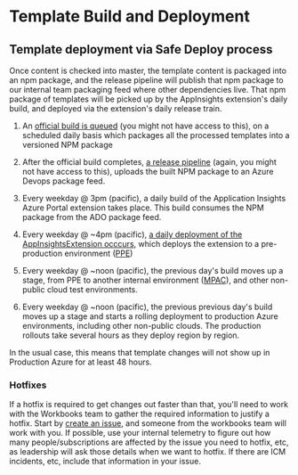 # Template Build and Deployment

## Template deployment via Safe Deploy process
Once content is checked into master, the template content is packaged into an npm package, and the release pipeline will publish that npm package to our internal team packaging feed where other dependencies live. That npm package of templates will be picked up by the AppInsights extension's daily build, and deployed via the extension's daily release train.

1. An [official build is queued](https://github-private.visualstudio.com/microsoft/_build?definitionId=474) (you might not have access to this), on a scheduled daily basis which packages all the processed templates into a versioned NPM package

2. After the official build completes, [a release pipeline](https://github-private.visualstudio.com/microsoft/_release?_a=releases&view=mine&definitionId=65) (again, you might not have access to this), uploads the built NPM package to an Azure Devops package feed.

3. Every weekday @ 3pm (pacific), a daily build of the Application Insights Azure Portal extension takes place. This build consumes the NPM package from the ADO package feed.

4. Every weekday @ ~4pm (pacific), [a daily deployment of the AppInsightsExtension occcurs](https://eng.ms/docs/cloud-ai-platform/azure/aep-platform-infrastructure/observability/application-insights/portal/operations/deployment#deployment-pipeline), which deploys the extension to a pre-production environment ([PPE](https://portal.azure.com/?feature.canmodifystamps=true&appInsightsExtension=ppe))

5. Every weekday @ ~noon (pacific), the previous day's build moves up a stage, from PPE to another internal environment ([MPAC](https://portal.azure.com/?feature.canmodifystamps=true&appInsightsExtension=mpac)), and other non-public cloud test environments.

6. Every weekday @ ~noon (pacific), the previous previous day's build moves up a stage and starts a rolling deployment to production Azure environments, including other non-public clouds. The production rollouts take several hours as they deploy region by region.

In the usual case, this means that template changes will not show up in Production Azure for at least 48 hours.

### Hotfixes
If a hotfix is required to get changes out faster than that, you'll need to work with the Workbooks team to gather the required information to justify a hotfix. Start by [create an issue][new-issue], and someone from the workbooks team will work with you. If possible, use your internal telemetry to figure out how many people/subscriptions are affected by the issue you need to hotfix, etc, as leadership will ask those details when we want to hotfix. If there are ICM incidents, etc, include that information in your issue. 

[new-issue]: https://github.com/microsoft/Application-Insights-Workbooks/issues/new
